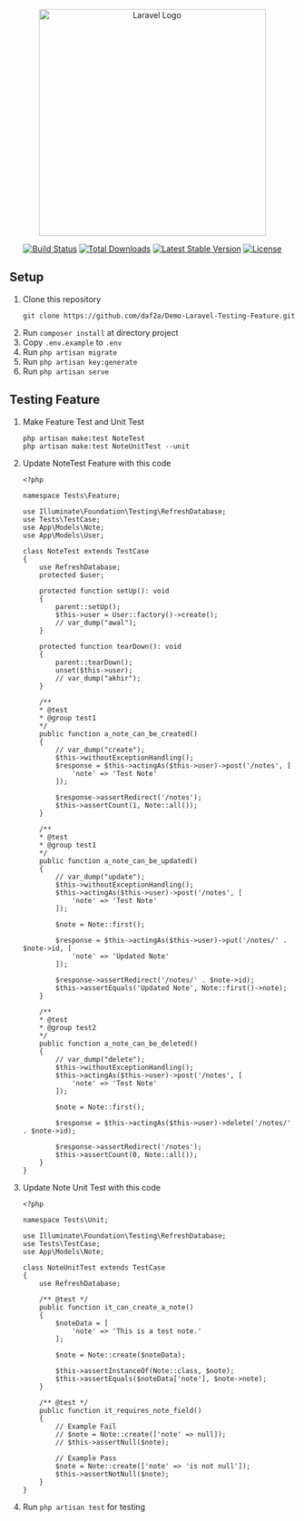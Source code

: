 <p align="center"><a href="https://laravel.com" target="_blank"><img src="https://raw.githubusercontent.com/laravel/art/master/logo-lockup/5%20SVG/2%20CMYK/1%20Full%20Color/laravel-logolockup-cmyk-red.svg" width="400" alt="Laravel Logo"></a></p>

<p align="center">
<a href="https://github.com/laravel/framework/actions"><img src="https://github.com/laravel/framework/workflows/tests/badge.svg" alt="Build Status"></a>
<a href="https://packagist.org/packages/laravel/framework"><img src="https://img.shields.io/packagist/dt/laravel/framework" alt="Total Downloads"></a>
<a href="https://packagist.org/packages/laravel/framework"><img src="https://img.shields.io/packagist/v/laravel/framework" alt="Latest Stable Version"></a>
<a href="https://packagist.org/packages/laravel/framework"><img src="https://img.shields.io/packagist/l/laravel/framework" alt="License"></a>
</p>

## Setup

1. Clone this repository
    ```
    git clone https://github.com/daf2a/Demo-Laravel-Testing-Feature.git
    ```
2. Run `composer install` at directory project
3. Copy `.env.example` to `.env`
4. Run `php artisan migrate`
5. Run `php artisan key:generate`
6. Run `php artisan serve`

## Testing Feature

1. Make Feature Test and Unit Test
    ```
    php artisan make:test NoteTest
    php artisan make:test NoteUnitTest --unit
    ```
2. Update NoteTest Feature with this code
    ```
    <?php

    namespace Tests\Feature;

    use Illuminate\Foundation\Testing\RefreshDatabase;
    use Tests\TestCase;
    use App\Models\Note;
    use App\Models\User;

    class NoteTest extends TestCase
    {
        use RefreshDatabase;
        protected $user; 
        
        protected function setUp(): void
        {
            parent::setUp();
            $this->user = User::factory()->create();
            // var_dump("awal");
        }

        protected function tearDown(): void
        {
            parent::tearDown();
            unset($this->user);
            // var_dump("akhir");
        }

        /** 
        * @test
        * @group test1
        */
        public function a_note_can_be_created()
        {
            // var_dump("create");
            $this->withoutExceptionHandling();
            $response = $this->actingAs($this->user)->post('/notes', [
                'note' => 'Test Note'
            ]);

            $response->assertRedirect('/notes');
            $this->assertCount(1, Note::all());
        }

        /** 
        * @test
        * @group test1
        */
        public function a_note_can_be_updated()
        {
            // var_dump("update");
            $this->withoutExceptionHandling();
            $this->actingAs($this->user)->post('/notes', [
                'note' => 'Test Note'
            ]);

            $note = Note::first();

            $response = $this->actingAs($this->user)->put('/notes/' . $note->id, [
                'note' => 'Updated Note'
            ]);

            $response->assertRedirect('/notes/' . $note->id);
            $this->assertEquals('Updated Note', Note::first()->note);
        }

        /** 
        * @test
        * @group test2
        */
        public function a_note_can_be_deleted()
        {
            // var_dump("delete");
            $this->withoutExceptionHandling();
            $this->actingAs($this->user)->post('/notes', [
                'note' => 'Test Note'
            ]);

            $note = Note::first();

            $response = $this->actingAs($this->user)->delete('/notes/' . $note->id);

            $response->assertRedirect('/notes');
            $this->assertCount(0, Note::all());
        }
    }
    ```
3. Update Note Unit Test with this code
    ```
    <?php

    namespace Tests\Unit;

    use Illuminate\Foundation\Testing\RefreshDatabase;
    use Tests\TestCase;
    use App\Models\Note;

    class NoteUnitTest extends TestCase
    {
        use RefreshDatabase; 

        /** @test */
        public function it_can_create_a_note()
        {
            $noteData = [
                'note' => 'This is a test note.'
            ];

            $note = Note::create($noteData);

            $this->assertInstanceOf(Note::class, $note);
            $this->assertEquals($noteData['note'], $note->note);
        }

        /** @test */
        public function it_requires_note_field()
        {
            // Example Fail
            // $note = Note::create(['note' => null]);
            // $this->assertNull($note);

            // Example Pass
            $note = Note::create(['note' => 'is not null']);
            $this->assertNotNull($note);
        }
    }
    ```
4. Run `php artisan test` for testing